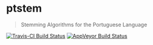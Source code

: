 
<!-- README.md is generated from README.Rmd. Please edit that file -->
ptstem
======

> Stemming Algorithms for the Portuguese Language

[![Travis-CI Build Status](https://travis-ci.org/dfalbel/ptstem.svg?branch=master)](https://travis-ci.org/dfalbel/ptstem) [![AppVeyor Build Status](https://ci.appveyor.com/api/projects/status/github/dfalbel/ptstem?branch=master&svg=true)](https://ci.appveyor.com/project/dfalbel/ptstem)
